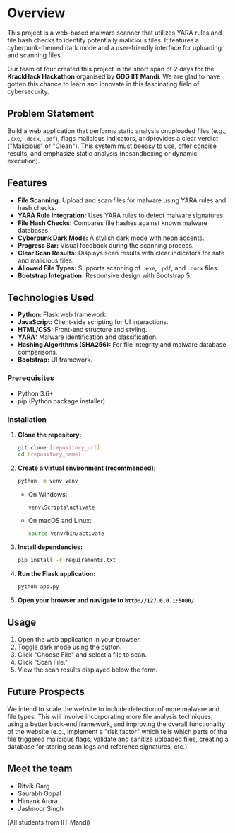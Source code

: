 # Overview

This project is a web-based malware scanner that utilizes YARA rules and file hash checks to identify potentially malicious files. It features a cyberpunk-themed dark mode and a user-friendly interface for uploading and scanning files. 

Our team of four created this project in the short span of 2 days for the **KrackHack Hackathon** organised by **GDG IIT Mandi**. We are glad to have gotten this chance to learn and innovate in this fascinating field of cybersecurity.

## Problem Statement

Build a web application that performs static analysis onuploaded files (e.g., `.exe`, `.docx`, `.pdf`), flags malicious indicators, andprovides a clear verdict ("Malicious" or "Clean"). This system must beeasy to use, offer concise results, and emphasize static analysis (nosandboxing or dynamic execution).

## Features

-   **File Scanning:** Upload and scan files for malware using YARA rules and hash checks.
-   **YARA Rule Integration:** Uses YARA rules to detect malware signatures.
-   **File Hash Checks:** Compares file hashes against known malware databases.
-   **Cyberpunk Dark Mode:** A stylish dark mode with neon accents.
-   **Progress Bar:** Visual feedback during the scanning process.
-   **Clear Scan Results:** Displays scan results with clear indicators for safe and malicious files.
-   **Allowed File Types:** Supports scanning of `.exe`, `.pdf`, and `.docx` files.
-   **Bootstrap Integration:** Responsive design with Bootstrap 5.

## Technologies Used

-   **Python:** Flask web framework.
-   **JavaScript:** Client-side scripting for UI interactions.
-   **HTML/CSS:** Front-end structure and styling.
-   **YARA:** Malware identification and classification.
-   **Hashing Algorithms (SHA256):** For file integrity and malware database comparisons.
-   **Bootstrap:** UI framework.

### Prerequisites

-   Python 3.6+
-   pip (Python package installer)

### Installation

1.  **Clone the repository:**

    ```bash
    git clone [repository_url]
    cd [repository_name]
    ```

2.  **Create a virtual environment (recommended):**

    ```bash
    python -m venv venv
    ```

    -   On Windows:

        ```bash
        venv\Scripts\activate
        ```

    -   On macOS and Linux:

        ```bash
        source venv/bin/activate
        ```

3.  **Install dependencies:**

    ```bash
    pip install -r requirements.txt
    ```

4.  **Run the Flask application:**

    ```bash
    python app.py
    ```

5.  **Open your browser and navigate to `http://127.0.0.1:5000/`.**

## Usage

1.  Open the web application in your browser.
2.  Toggle dark mode using the button.
3.  Click "Choose File" and select a file to scan.
4.  Click "Scan File."
5.  View the scan results displayed below the form.

## Future Prospects

We intend to scale the website to include detection of more malware and file types. This will involve incorporating more file analysis techniques, using a better back-end framework, and improving the overall functionality of the website (e.g., implement a "risk factor" which tells which parts of the file triggered malicious flags, validate and sanitize uploaded files, creating a database for storing scan logs and reference signatures, etc.). 

## Meet the team
- Ritvik Garg
- Saurabh Gopal
- Himank Arora
- Jashnoor Singh

(All students from IIT Mandi)
